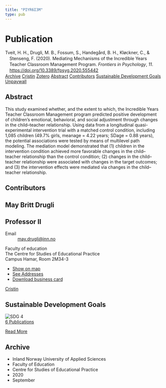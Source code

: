 ```yaml
---
title: "PIYR6I3M"
type: pub
---
```

<h1>Publication</h1>
<article id="csl-bib-container-PIYR6I3M" class="csl-bib-container">
  <div class="csl-bib-body" style="line-height: 1.35; padding-left: 1em; text-indent:-1em;">
  <div class="csl-entry">Tveit, H. H., Drugli, M. B., Fossum, S., Handeg&#xE5;rd, B. H., Kl&#xF8;ckner, C., &amp; Stenseng, F. (2020). Mediating Mechanisms of the Incredible Years Teacher Classroom Management Program. <i>Frontiers in Psychology</i>, <i>11</i>. <a href="https://doi.org/10.3389/fpsyg.2020.555442">https://doi.org/10.3389/fpsyg.2020.555442</a></div>
</div>
  <div class="csl-bib-buttons">
    <a href="#taxonomy-article-PIYR6I3M" class="csl-bib-button">Archive</a>
    <a href="https://app.cristin.no/results/show.jsf?id=1826374" alt="Cristin URL" class="csl-bib-button">Cristin</a>
    <a href="http://zotero.org/groups/5402882/items/PIYR6I3M" alt="Zotero URL" class="csl-bib-button">Zotero</a>
    <a href="#abstract-article-PIYR6I3M" class="csl-bib-button">Abstract</a>
    <a href="#contributors-article-PIYR6I3M" class="csl-bib-button">Contributors</a>
    <a href="#sdg-article-PIYR6I3M" class="csl-bib-button">Sustainable Development Goals</a>
    <a href="https://www.frontiersin.org/articles/10.3389/fpsyg.2020.555442/pdf" class="csl-bib-button">Unpaywall</a>
  </div>
  <div id="csl-bib-meta-container-PIYR6I3M"></div>
</article>
<div id="csl-bib-meta-PIYR6I3M" class="csl-bib-meta">
  <article id="abstract-article-PIYR6I3M" class="abstract-article">
    <h1>Abstract</h1>
    This study examined whether, and the extent to which, the Incredible Years Teacher Classroom Management program predicted positive development of children’s emotional, behavioral, and social adjustment through changes in the child–teacher relationship. Using data from a longitudinal quasi-experimental intervention trial with a matched control condition, including 1,085 children (49.7% girls, meanage = 4.22 years; SDage = 0.88 years), the potential associations were tested by means of multilevel path modeling. The mediation model demonstrated that (1) children in the intervention condition achieved more favorable changes in the child–teacher relationship than the control condition; (2) changes in the child–teacher relationship were associated with changes in the target outcomes; and (3) the intervention effects were mediated via changes in the child–teacher relationship.
  </article>
  <article id="contributors-article-PIYR6I3M" class="contributors-article">
    <h1>Contributors</h1>
    <div class="personas"> <div class="vrtx-hinn-person-card"> <div class="photo"> <i class="lar la-user-circle missing-person"></i> </div> <div class="info"> <hgroup><h1>May Britt Drugli</h1> <h2>Professor II</h2> </hgroup><dl> <dt>Email</dt> <dd> <a href="mailto:may.drugli@inn.no">may.drugli@inn.no</a> </dd> </dl> <p> Faculty of education<br> The Centre for Studies of Educational Practice<br> Campus Hamar, Room 2M34-3 </p> <ul class="vrtx-hinn-links"> <li><a href="https://www.google.com/maps?q=60.79582,11.07304">Show on map</a></li> <li><a href="https://www.inn.no/english/find-an-employee/may-drugli.html#vrtx-hinn-addresses">See Addresses</a></li> <li><a href="https://www.inn.no/english/find-an-employee/may-drugli.html?vrtx=vcf">Download business card</a></li> </ul> </div> </div> <a href="https://app.cristin.no/persons/show.jsf?id=29493" alt="Cristin URL" class="personas-cristin">Cristin</a> </div>
  </article>
  <article id="sdg-article-PIYR6I3M" class="sdg-article">
    <h1>Sustainable Development Goals</h1>
    <div class="sdg-container"><div id="sdg4" class="sdg"> <img src="{{< params subfolder >}}images/sdg/sdg04_en.png" class="image" alt="SDG 4"> <div class="sdg-overlay"> <a href="{{< params subfolder >}}en/archive/?sdg=4#archive" class="sdg-publication-count"><span>6</span> Publications</a> <p><a href="https://sdgs.un.org/goals/goal4" class="sdg-read-more">Read More</a></p> </div> </div></div>
  </article>
  <article id="taxonomy-article-PIYR6I3M" class="taxonomy-article">
    <h1>Archive</h1>
    <ul>
      <li>Inland Norway University of Applied Sciences</li>
      <li>Faculty of Education</li>
      <li>Centre for Studies of Educational Practice</li>
      <li>2020</li>
      <li>September</li>
    </ul>
  </article>
</div>
